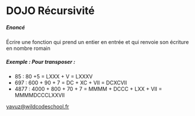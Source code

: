 # DOJO Récursivité

##### Enoncé

Écrire une fonction qui prend un entier en entrée et qui renvoie son écriture en nombre romain

##### Exemple : Pour transposer :
* 85 : 80 +5 = LXXX + V = LXXXV
* 697 : 600 + 90 + 7 = DC + XC + VII = DCXCVII
* 4877 : 4000 + 800 + 70 + 7 = MMMM + DCCC + LXX + VII = MMMMDCCCLXXVII

yavuz@wildcodeschool.fr
